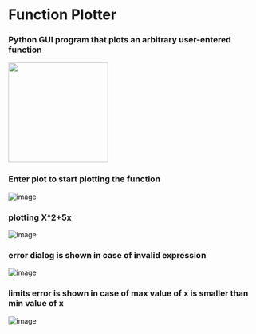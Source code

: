 # Function Plotter
###  Python GUI program that plots an arbitrary user-entered function

<img src="D:\github\Function_Plotter_notused\program_snapshots\function_Plotter.png" width="200" height="200" />

### Enter plot to start plotting the function 
![image](https://user-images.githubusercontent.com/77171905/214758702-7ca24cea-df3b-4ca0-9fb8-56b534dafc95.png)

### plotting X^2+5x 

![image](https://user-images.githubusercontent.com/77171905/214759127-c03e8910-3a97-4d1f-b24d-f5777d5504ae.png)

### error dialog is shown in case of invalid expression 

![image](https://user-images.githubusercontent.com/77171905/214759376-7a9bf611-aab4-4fbb-a9d8-52aeeca037f2.png)

### limits error is shown in case of max value of x is smaller than min value of x

![image](https://user-images.githubusercontent.com/77171905/214759833-6dbbdc0e-f3ee-4c6f-b354-a7378fa3b8a3.png)
